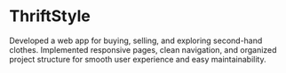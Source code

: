 # ThriftStyle
Developed a web app for buying, selling, and exploring second-hand clothes. Implemented responsive pages, clean navigation, and organized project structure for smooth user experience and easy maintainability. 
